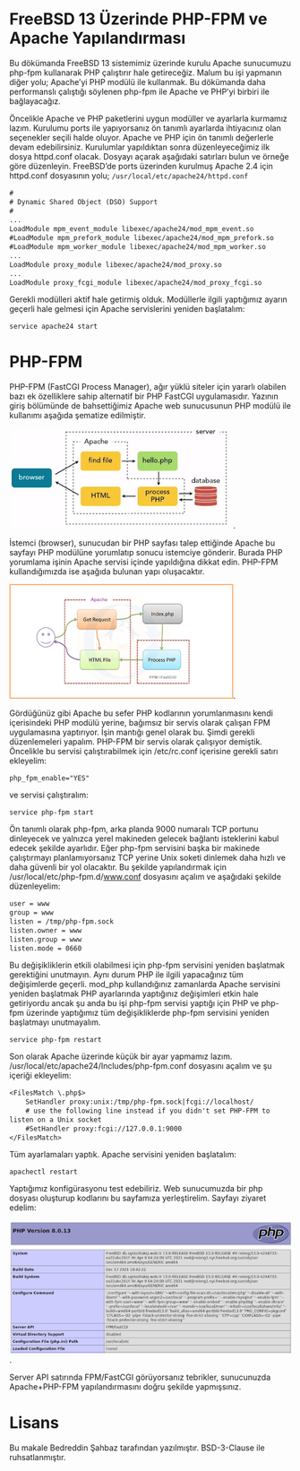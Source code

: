 # FreeBSD 13 Üzerinde PHP-FPM ve Apache Yapılandırması

Bu dökümanda FreeBSD 13 sistemimiz üzerinde kurulu Apache sunucumuzu php-fpm kullanarak PHP çalıştırır hale getireceğiz. Malum bu işi yapmanın diğer yolu; Apache’yi PHP modülü ile kullanmak. Bu dökümanda daha performanslı çalıştığı söylenen php-fpm ile Apache ve PHP’yi birbiri ile bağlayacağız.

Öncelikle Apache ve PHP paketlerini uygun modüller ve ayarlarla kurmamız lazım. Kurulumu ports ile yapıyorsanız ön tanımlı ayarlarda ihtiyacınız olan seçenekler seçili halde oluyor. Apache ve PHP için ön tanımlı değerlerle devam edebilirsiniz. Kurulumlar yapıldıktan sonra düzenleyeceğimiz ilk dosya httpd.conf olacak. Dosyayı açarak aşağıdaki satırları bulun ve örneğe göre düzenleyin. FreeBSD’de ports üzerinden kurulmuş Apache 2.4 için httpd.conf dosyasının yolu; ```/usr/local/etc/apache24/httpd.conf```

```
#
# Dynamic Shared Object (DSO) Support
#
...
LoadModule mpm_event_module libexec/apache24/mod_mpm_event.so
#LoadModule mpm_prefork_module libexec/apache24/mod_mpm_prefork.so
#LoadModule mpm_worker_module libexec/apache24/mod_mpm_worker.so
...
LoadModule proxy_module libexec/apache24/mod_proxy.so
...
LoadModule proxy_fcgi_module libexec/apache24/mod_proxy_fcgi.so
```

 Gerekli modülleri aktif hale getirmiş olduk. Modüllerle ilgili yaptığımız ayarın geçerli hale gelmesi için Apache servislerini yeniden başlatalım:

```
service apache24 start
```

# PHP-FPM

PHP-FPM (FastCGI Process Manager), ağır yüklü siteler için yararlı olabilen bazı ek özelliklere sahip alternatif bir PHP FastCGI uygulamasıdır. Yazının giriş bölümünde de bahsettiğimiz Apache web sunucusunun PHP modülü ile kullanımı aşağıda şematize edilmiştir.

![Apache web sunucusunun PHP modülü ile kullanımı](img/request-response-in-php-e1542398057451.jpg "Apache web sunucusunun PHP modülü ile kullanımı ").

İstemci (browser), sunucudan bir PHP sayfası talep ettiğinde Apache bu sayfayı PHP modülüne yorumlatıp sonucu istemciye gönderir. Burada PHP yorumlama işinin Apache servisi içinde yapıldığına dikkat edin. PHP-FPM kullandığımızda ise aşağıda bulunan yapı oluşacaktır.

![PHP-FPM kullandığımızda](img/setup-apache-php-frpm-ubuntu.png "PHP-FPM kullandığımızda").

Gördüğünüz gibi Apache bu sefer PHP kodlarının yorumlanmasını kendi içerisindeki PHP modülü yerine, bağımsız bir servis olarak çalışan FPM uygulamasına yaptırıyor. İşin mantığı genel olarak bu. Şimdi gerekli düzenlemeleri yapalım. PHP-FPM bir servis olarak çalışıyor demiştik. Öncelikle bu servisi çalıştırabilmek için /etc/rc.conf içerisine gerekli satırı ekleyelim:

```
php_fpm_enable="YES"
```

ve servisi çalıştıralım:

```
service php-fpm start
```

Ön tanımlı olarak php-fpm, arka planda 9000 numaralı TCP portunu dinleyecek ve yalnızca yerel makineden gelecek bağlantı isteklerini kabul edecek şekilde ayarlıdır. Eğer php-fpm servisini başka bir makinede çalıştırmayı planlamıyorsanız TCP yerine Unix soketi dinlemek daha hızlı ve daha güvenli bir yol olacaktır. Bu şekilde yapılandırmak için /usr/local/etc/php-fpm.d/www.conf dosyasını açalım ve aşağıdaki şekilde düzenleyelim:

```
user = www
group = www
listen = /tmp/php-fpm.sock
listen.owner = www
listen.group = www
listen.mode = 0660
```

Bu değişikliklerin etkili olabilmesi için php-fpm servisini yeniden başlatmak gerektiğini unutmayın. Aynı durum PHP ile ilgili yapacağınız tüm değişimlerde geçerli. mod_php kullandığınız zamanlarda Apache servisini yeniden başlatmak PHP ayarlarında yaptığınız değişimleri etkin hale getiriyordu ancak şu anda bu işi php-fpm servisi yaptığı için PHP ve php-fpm üzerinde yaptığımız tüm değişikliklerde php-fpm servisini yeniden başlatmayı unutmayalım.

```
service php-fpm restart
```

Son olarak Apache üzerinde küçük bir ayar yapmamız lazım. /usr/local/etc/apache24/Includes/php-fpm.conf dosyasını açalım ve şu içeriği ekleyelim:

```
<FilesMatch \.php$>
    SetHandler proxy:unix:/tmp/php-fpm.sock|fcgi://localhost/
    # use the following line instead if you didn't set PHP-FPM to listen on a Unix socket
    #SetHandler proxy:fcgi://127.0.0.1:9000
</FilesMatch>
```

Tüm ayarlamaları yaptık. Apache servisini yeniden başlatalım:

```
apachectl restart
```

Yaptığımız konfigürasyonu test edebiliriz. Web sunucumuzda bir php dosyası oluşturup <?php phpinfo();?> kodlarını bu sayfamıza yerleştirelim. Sayfayı ziyaret edelim:

![PHP Info](img/phpinfo.png "PHP Info").

Server API satırında FPM/FastCGI görüyorsanız tebrikler, sunucunuzda Apache+PHP-FPM yapılandırmasını doğru şekilde yapmışsınız.

# Lisans

Bu makale Bedreddin Şahbaz tarafından yazılmıştır. BSD-3-Clause ile ruhsatlanmıştır.
